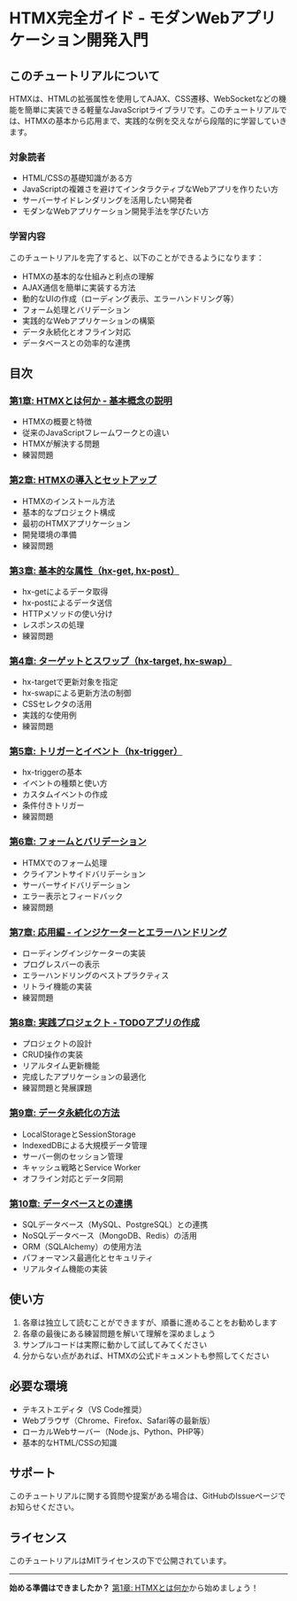 # HTMX完全ガイド - モダンWebアプリケーション開発入門

## このチュートリアルについて

HTMXは、HTMLの拡張属性を使用してAJAX、CSS遷移、WebSocketなどの機能を簡単に実装できる軽量なJavaScriptライブラリです。このチュートリアルでは、HTMXの基本から応用まで、実践的な例を交えながら段階的に学習していきます。

### 対象読者

- HTML/CSSの基礎知識がある方
- JavaScriptの複雑さを避けてインタラクティブなWebアプリを作りたい方
- サーバーサイドレンダリングを活用したい開発者
- モダンなWebアプリケーション開発手法を学びたい方

### 学習内容

このチュートリアルを完了すると、以下のことができるようになります：

- HTMXの基本的な仕組みと利点の理解
- AJAX通信を簡単に実装する方法
- 動的なUIの作成（ローディング表示、エラーハンドリング等）
- フォーム処理とバリデーション
- 実践的なWebアプリケーションの構築
- データ永続化とオフライン対応
- データベースとの効率的な連携

## 目次

### [第1章: HTMXとは何か - 基本概念の説明](./chapter01/README.md)
- HTMXの概要と特徴
- 従来のJavaScriptフレームワークとの違い
- HTMXが解決する問題
- 練習問題

### [第2章: HTMXの導入とセットアップ](./chapter02/README.md)
- HTMXのインストール方法
- 基本的なプロジェクト構成
- 最初のHTMXアプリケーション
- 開発環境の準備
- 練習問題

### [第3章: 基本的な属性（hx-get, hx-post）](./chapter03/README.md)
- hx-getによるデータ取得
- hx-postによるデータ送信
- HTTPメソッドの使い分け
- レスポンスの処理
- 練習問題

### [第4章: ターゲットとスワップ（hx-target, hx-swap）](./chapter04/README.md)
- hx-targetで更新対象を指定
- hx-swapによる更新方法の制御
- CSSセレクタの活用
- 実践的な使用例
- 練習問題

### [第5章: トリガーとイベント（hx-trigger）](./chapter05/README.md)
- hx-triggerの基本
- イベントの種類と使い方
- カスタムイベントの作成
- 条件付きトリガー
- 練習問題

### [第6章: フォームとバリデーション](./chapter06/README.md)
- HTMXでのフォーム処理
- クライアントサイドバリデーション
- サーバーサイドバリデーション
- エラー表示とフィードバック
- 練習問題

### [第7章: 応用編 - インジケーターとエラーハンドリング](./chapter07/README.md)
- ローディングインジケーターの実装
- プログレスバーの表示
- エラーハンドリングのベストプラクティス
- リトライ機能の実装
- 練習問題

### [第8章: 実践プロジェクト - TODOアプリの作成](./chapter08/README.md)
- プロジェクトの設計
- CRUD操作の実装
- リアルタイム更新機能
- 完成したアプリケーションの最適化
- 練習問題と発展課題

### [第9章: データ永続化の方法](./chapter09/README.md)
- LocalStorageとSessionStorage
- IndexedDBによる大規模データ管理
- サーバー側のセッション管理
- キャッシュ戦略とService Worker
- オフライン対応とデータ同期

### [第10章: データベースとの連携](./chapter10/README.md)
- SQLデータベース（MySQL、PostgreSQL）との連携
- NoSQLデータベース（MongoDB、Redis）の活用
- ORM（SQLAlchemy）の使用方法
- パフォーマンス最適化とセキュリティ
- リアルタイム機能の実装

## 使い方

1. 各章は独立して読むことができますが、順番に進めることをお勧めします
2. 各章の最後にある練習問題を解いて理解を深めましょう
3. サンプルコードは実際に動かして試してみてください
4. 分からない点があれば、HTMXの公式ドキュメントも参照してください

## 必要な環境

- テキストエディタ（VS Code推奨）
- Webブラウザ（Chrome、Firefox、Safari等の最新版）
- ローカルWebサーバー（Node.js、Python、PHP等）
- 基本的なHTML/CSSの知識

## サポート

このチュートリアルに関する質問や提案がある場合は、GitHubのIssueページでお知らせください。

## ライセンス

このチュートリアルはMITライセンスの下で公開されています。

---

**始める準備はできましたか？** [第1章: HTMXとは何か](./chapter01/README.md)から始めましょう！